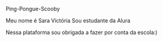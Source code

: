  Ping-Pongue-Scooby

Meu nome é Sara Victória
Sou estudante da Alura 

Nessa plataforma sou obrigada a fazer por conta da escola:)
